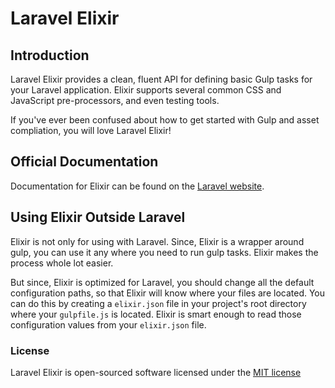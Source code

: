 # Laravel Elixir

## Introduction

Laravel Elixir provides a clean, fluent API for defining basic Gulp tasks for your Laravel application. Elixir supports several common CSS and JavaScript pre-processors, and even testing tools.

If you've ever been confused about how to get started with Gulp and asset compliation, you will love Laravel Elixir!


## Official Documentation

Documentation for Elixir can be found on the [Laravel website](http://laravel.com/docs/elixir).

## Using Elixir Outside Laravel

Elixir is not only for using with Laravel. Since, Elixir is a wrapper around gulp, you can use it any
where you need to run gulp tasks. Elixir makes the process whole lot easier.

But since, Elixir is optimized for Laravel, you should change all the default configuration paths, so that
Elixir will know where your files are located. You can do this by creating a `elixir.json` file in your 
project's root directory where your `gulpfile.js` is located. Elixir is smart enough to read those 
configuration values from your `elixir.json` file. 

### License

Laravel Elixir is open-sourced software licensed under the [MIT license](http://opensource.org/licenses/MIT)
